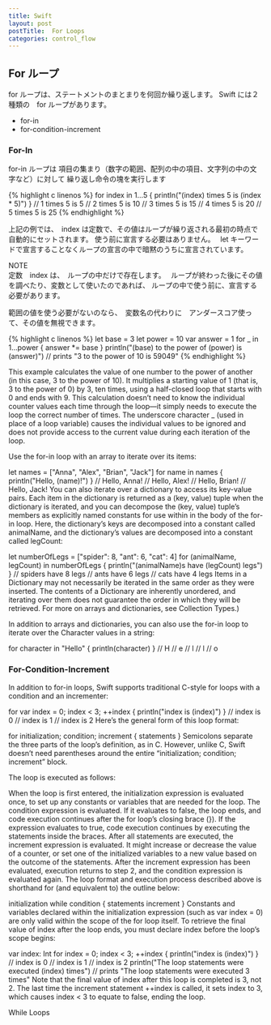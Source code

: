```yaml
---
title: Swift
layout: post
postTitle:  For Loops
categories: control_flow
---
```


## For ループ

for ループは、ステートメントのまとまりを何回か繰り返します。
Swift には２種類の　for ループがあります。

+ for-in 
+ for-condition-increment 


### For-In

for-in ループは 項目の集まり（数字の範囲、配列の中の項目、文字列の中の文字など）に対して
繰り返し命令の塊を実行します

{% highlight c linenos %}
for index in 1...5 {
    println("\(index) times 5 is \(index * 5)")
}
// 1 times 5 is 5
// 2 times 5 is 10
// 3 times 5 is 15
// 4 times 5 is 20
// 5 times 5 is 25
{% endhighlight %}

上記の例では、　index は定数で、その値はループが繰り返される最初の時点で自動的にセットされます。
使う前に宣言する必要はありません。　
let キーワードで宣言することなくループの宣言の中で暗黙のうちに宣言されています。　

<div class="panel">
	<div class="panel-heading">NOTE</div>
		定数　index は、　ループの中だけで存在します。　
		ループが終わった後にその値を調べたり、変数として使いたのであれば、
		ループの中で使う前に、宣言する必要があります。
</div>


範囲の値を使う必要がないのなら、　変数名の代わりに　アンダースコア使って、その値を無視できます。

{% highlight c linenos %}
let base = 3
let power = 10
var answer = 1
for _ in 1...power {
    answer *= base
}
println("\(base) to the power of \(power) is \(answer)")
// prints "3 to the power of 10 is 59049"
{% endhighlight %}

This example calculates the value of one number to the power of another (in this case, 3 to the power of 10). It multiplies a starting value of 1 (that is, 3 to the power of 0) by 3, ten times, using a half-closed loop that starts with 0 and ends with 9. This calculation doesn’t need to know the individual counter values each time through the loop—it simply needs to execute the loop the correct number of times. The underscore character _ (used in place of a loop variable) causes the individual values to be ignored and does not provide access to the current value during each iteration of the loop.

Use the for-in loop with an array to iterate over its items:

let names = ["Anna", "Alex", "Brian", "Jack"]
for name in names {
    println("Hello, \(name)!")
}
// Hello, Anna!
// Hello, Alex!
// Hello, Brian!
// Hello, Jack!
You can also iterate over a dictionary to access its key-value pairs. Each item in the dictionary is returned as a (key, value) tuple when the dictionary is iterated, and you can decompose the (key, value) tuple’s members as explicitly named constants for use within in the body of the for-in loop. Here, the dictionary’s keys are decomposed into a constant called animalName, and the dictionary’s values are decomposed into a constant called legCount:

let numberOfLegs = ["spider": 8, "ant": 6, "cat": 4]
for (animalName, legCount) in numberOfLegs {
    println("\(animalName)s have \(legCount) legs")
}
// spiders have 8 legs
// ants have 6 legs
// cats have 4 legs
Items in a Dictionary may not necessarily be iterated in the same order as they were inserted. The contents of a Dictionary are inherently unordered, and iterating over them does not guarantee the order in which they will be retrieved. For more on arrays and dictionaries, see Collection Types.)

In addition to arrays and dictionaries, you can also use the for-in loop to iterate over the Character values in a string:

for character in "Hello" {
    println(character)
}
// H
// e
// l
// l
// o

### For-Condition-Increment

In addition to for-in loops, Swift supports traditional C-style for loops with a condition and an incrementer:

for var index = 0; index < 3; ++index {
    println("index is \(index)")
}
// index is 0
// index is 1
// index is 2
Here’s the general form of this loop format:

for initialization; condition; increment {
    statements
}
Semicolons separate the three parts of the loop’s definition, as in C. However, unlike C, Swift doesn’t need parentheses around the entire “initialization; condition; increment” block.

The loop is executed as follows:

When the loop is first entered, the initialization expression is evaluated once, to set up any constants or variables that are needed for the loop.
The condition expression is evaluated. If it evaluates to false, the loop ends, and code execution continues after the for loop’s closing brace (}). If the expression evaluates to true, code execution continues by executing the statements inside the braces.
After all statements are executed, the increment expression is evaluated. It might increase or decrease the value of a counter, or set one of the initialized variables to a new value based on the outcome of the statements. After the increment expression has been evaluated, execution returns to step 2, and the condition expression is evaluated again.
The loop format and execution process described above is shorthand for (and equivalent to) the outline below:

initialization
while condition {
    statements
    increment
}
Constants and variables declared within the initialization expression (such as var index = 0) are only valid within the scope of the for loop itself. To retrieve the final value of index after the loop ends, you must declare index before the loop’s scope begins:

var index: Int
for index = 0; index < 3; ++index {
    println("index is \(index)")
}
// index is 0
// index is 1
// index is 2
println("The loop statements were executed \(index) times")
// prints "The loop statements were executed 3 times"
Note that the final value of index after this loop is completed is 3, not 2. The last time the increment statement ++index is called, it sets index to 3, which causes index < 3 to equate to false, ending the loop.

While Loops